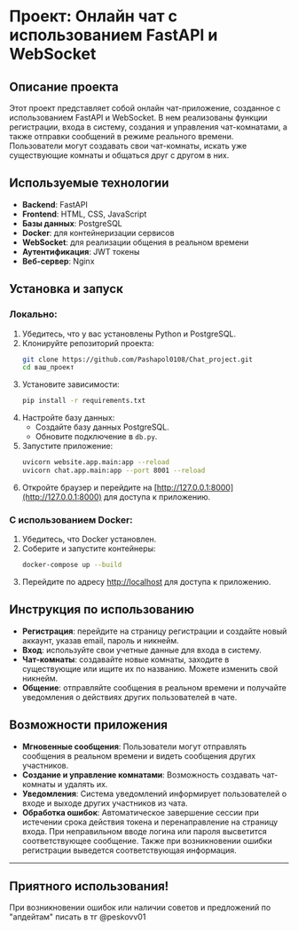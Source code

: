 # Проект: Онлайн чат с использованием FastAPI и WebSocket

## Описание проекта
Этот проект представляет собой онлайн чат-приложение, созданное с использованием FastAPI и WebSocket. В нем реализованы функции регистрации, входа в систему, создания и управления чат-комнатами, а также отправки сообщений в режиме реального времени. Пользователи могут создавать свои чат-комнаты, искать уже существующие комнаты и общаться друг с другом в них.

## Используемые технологии
- **Backend**: FastAPI
- **Frontend**: HTML, CSS, JavaScript
- **Базы данных**: PostgreSQL
- **Docker**: для контейнеризации сервисов
- **WebSocket**: для реализации общения в реальном времени
- **Аутентификация**: JWT токены
- **Веб-сервер**: Nginx

## Установка и запуск
### Локально:
1. Убедитесь, что у вас установлены Python и PostgreSQL.
2. Клонируйте репозиторий проекта:
   ```bash
   git clone https://github.com/Pashapol0108/Chat_project.git
   cd ваш_проект
   ```
3. Установите зависимости:
   ```bash
   pip install -r requirements.txt
   ```
4. Настройте базу данных:
   - Создайте базу данных PostgreSQL.
   - Обновите подключение в `db.py`.
5. Запустите приложение:
   ```bash
   uvicorn website.app.main:app --reload
   uvicorn chat.app.main:app --port 8001 --reload
   ```
6. Откройте браузер и перейдите на [http://127.0.0.1:8000](http://127.0.0.1:8000) для доступа к приложению.

### С использованием Docker:
1. Убедитесь, что Docker установлен.
2. Соберите и запустите контейнеры:
   ```bash
   docker-compose up --build
   ```
3. Перейдите по адресу [http://localhost](http://localhost) для доступа к приложению.

## Инструкция по использованию
- **Регистрация**: перейдите на страницу регистрации и создайте новый аккаунт, указав email, пароль и никнейм.
- **Вход**: используйте свои учетные данные для входа в систему.
- **Чат-комнаты**: создавайте новые комнаты, заходите в существующие или ищите их по названию. Можете изменить свой никнейм.
- **Общение**: отправляйте сообщения в реальном времени и получайте уведомления о действиях других пользователей в чате.

## Возможности приложения
- **Мгновенные сообщения**: Пользователи могут отправлять сообщения в реальном времени и видеть сообщения других участников.
- **Создание и управление комнатами**: Возможность создавать чат-комнаты и удалять их.
- **Уведомления**: Система уведомлений информирует пользователей о входе и выходе других участников из чата.
- **Обработка ошибок**: Автоматическое завершение сессии при истечении срока действия токена и перенаправление на страницу входа. При неправильном вводе логина или пароля высветится соответствующее сообщение. Также при возникновении ошибки регистрации выведется соответствующая информация.

---
## Приятного использования! 
При возникновении ошибок или наличии советов и предложений по "апдейтам" писать в тг @peskovv01
